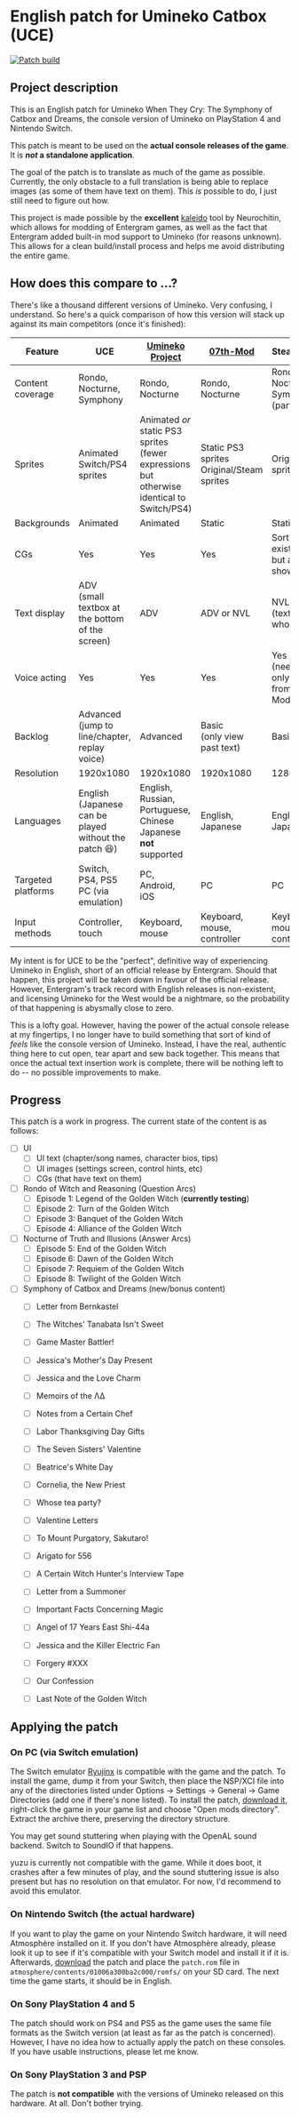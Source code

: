 # English patch for Umineko Catbox (UCE)

[![Patch build](https://github.com/ooa113y/umineko-catbox-english/actions/workflows/main.yml/badge.svg)](https://github.com/ooa113y/umineko-catbox-english/actions/workflows/main.yml)

## Project description
This is an English patch for Umineko When They Cry: The Symphony of Catbox and Dreams, the console version
of Umineko on PlayStation 4 and Nintendo Switch.

This patch is meant to be used on the **actual console releases of the game**. It is ***not* a standalone application**.

The goal of the patch is to translate as much of the game as possible.
Currently, the only obstacle to a full translation is being able to replace images (as some of them have text on them).
This *is* possible to do, I just still need to figure out how.

This project is made possible by the **excellent** [kaleido](https://gitlab.com/Neurochitin/kaleido/-/tree/saku/) tool by Neurochitin, which allows for modding of Entergram games, as well as the fact that Entergram added built-in mod support to Umineko (for reasons unknown). This allows for a clean build/install process and helps me avoid distributing the entire game.

## How does this compare to ...?

There's like a thousand different versions of Umineko. Very confusing, I understand. So here's a quick comparison of how this version will stack up against its main competitors (once it's finished):

|Feature|UCE|[Umineko Project](https://umineko-project.org)|[07th-Mod](https://07th-mod.com)|Steam release
|-|-|-|-|-|
|Content coverage|Rondo, Nocturne, Symphony|Rondo, Nocturne|Rondo, Nocturne|Rondo & Nocturne (full)<br>Symphony (partial)
|Sprites|Animated Switch/PS4 sprites|Animated *or* static PS3 sprites<br>(fewer expressions but otherwise identical to Switch/PS4)|Static PS3 sprites<br>Original/Steam sprites|Original/Steam sprites
|Backgrounds|Animated|Animated|Static|Static|
|CGs|Yes|Yes|Yes|Sort of (they exist in files but are never shown...)
|Text display|ADV<br>(small textbox at the bottom of the screen)|ADV|ADV or NVL|NVL<br>(text covers whole screen)
|Voice acting|Yes|Yes|Yes|Yes<br>(need "voice-only" patch from 07th-Mod)
|Backlog|Advanced<br>(jump to line/chapter, replay voice)|Advanced|Basic<br>(only view past text)|Basic
|Resolution|1920x1080|1920x1080|1920x1080|1280x960
|Languages|English<br>(Japanese can be played without the patch 😆)|English, Russian, Portuguese, Chinese<br>Japanese **not** supported|English, Japanese|English, Japanese
|Targeted platforms|Switch, PS4, PS5<br>PC (via emulation)|PC, Android, iOS|PC|PC
|Input methods|Controller, touch|Keyboard, mouse|Keyboard, mouse, controller|Keyboard, mouse, controller

My intent is for UCE to be the "perfect", definitive way of experiencing Umineko in English, short of an official release by Entergram. Should that happen, this project will be taken down in favour of the official release. However, Entergram's track record with English releases is non-existent, and licensing Umineko for the West would be a nightmare, so the probability of that happening is abysmally close to zero.

This is a lofty goal. However, having the power of the actual console release at my fingertips, I no longer have to build something that sort of kind of *feels* like the console version of Umineko. Instead, I have the real, authentic thing here to cut open, tear apart and sew back together. This means that once the actual text insertion work is complete, there will be nothing left to do -- no possible improvements to make.

## Progress

This patch is a work in progress. The current state of the content is as follows:

- [ ] UI
  - [ ] UI text (chapter/song names, character bios, tips)
  - [ ] UI images (settings screen, control hints, etc)
  - [ ] CGs (that have text on them)
- [ ] Rondo of Witch and Reasoning (Question Arcs)
  - [ ] Episode 1: Legend of the Golden Witch (**currently testing**)
  - [ ] Episode 2: Turn of the Golden Witch
  - [ ] Episode 3: Banquet of the Golden Witch
  - [ ] Episode 4: Alliance of the Golden Witch
- [ ] Nocturne of Truth and Illusions (Answer Arcs)
  - [ ] Episode 5: End of the Golden Witch
  - [ ] Episode 6: Dawn of the Golden Witch
  - [ ] Episode 7: Requiem of the Golden Witch
  - [ ] Episode 8: Twilight of the Golden Witch
- [ ] Symphony of Catbox and Dreams (new/bonus content)
  - [ ] Letter from Bernkastel
  - [ ] The Witches' Tanabata Isn't Sweet
  - [ ] Game Master Battler!
  - [ ] Jessica's Mother's Day Present
  - [ ] Jessica and the Love Charm
  - [ ] Memoirs of the ΛΔ
  - [ ] Notes from a Certain Chef
  - [ ] Labor Thanksgiving Day Gifts
  - [ ] The Seven Sisters' Valentine
  - [ ] Beatrice's White Day
  - [ ] Cornelia, the New Priest
  - [ ] Whose tea party?
  - [ ] Valentine Letters
  - [ ] To Mount Purgatory, Sakutaro!
  - [ ] Arigato for 556
  - [ ] A Certain Witch Hunter's Interview Tape
  - [ ] Letter from a Summoner
  - [ ] Important Facts Concerning Magic
  - [ ] Angel of 17 Years East Shi-44a
  - [ ] Jessica and the Killer Electric Fan
  - [ ] Forgery #XXX
  - [ ] Our Confession
  - [ ] Last Note of the Golden Witch



## Applying the patch

### On PC (via Switch emulation)

The Switch emulator [Ryujinx](https://ryujinx.org/) is compatible with the game and the patch. To install the game, dump it from your Switch, then place the NSP/XCI file into any of the directories listed under Options -> Settings -> General -> Game Directories (add one if there's none listed). To install the patch, [download it](../../releases/latest/download/patch.zip),
right-click the game in your game list and choose "Open mods directory". Extract the archive there, preserving the directory structure.

You may get sound stuttering when playing with the OpenAL sound backend. Switch to SoundIO if that happens.

yuzu is currently not compatible with the game. While it does boot, it crashes after a few minutes of play,
and the sound stuttering issue is also present but has no resolution on that emulator. For now, I'd recommend to avoid this emulator.

### On Nintendo Switch (the actual hardware)

If you want to play the game on your Nintendo Switch hardware, it will need Atmosphère installed on it. If you don't have Atmosphère already, please look it up to see if
it's compatible with your Switch model and install it if it is.
Afterwards, [download](../../releases/latest/download/patch.zip) the patch and place the `patch.rom` file in `atmosphere/contents/01006a300ba2c000/romfs/` on your SD card.
The next time the game starts, it should be in English.

### On Sony PlayStation 4 and 5

The patch should work on PS4 and PS5 as the game uses the same file formats as the Switch version (at least as far as the patch is concerned).
However, I have no idea how to actually apply the patch on these consoles. If you have usable instructions, please let me know.


### On Sony PlayStation 3 and PSP

The patch is **not compatible** with the versions of Umineko released on this hardware. At all. Don't bother trying.
